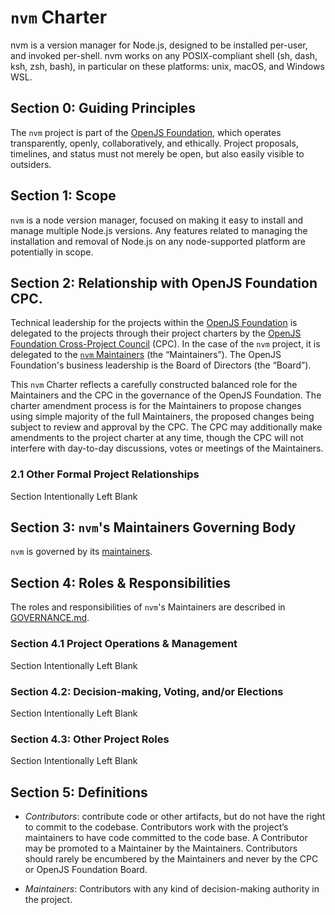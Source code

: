 # `nvm` Charter

nvm is a version manager for Node.js, designed to be installed per-user, and invoked per-shell. nvm works on any POSIX-compliant shell (sh, dash, ksh, zsh, bash), in particular on these platforms: unix, macOS, and Windows WSL.

## Section 0: Guiding Principles

The `nvm` project is part of the [OpenJS Foundation][openjs foundation], which operates transparently, openly, collaboratively, and ethically. Project proposals, timelines, and status must not merely be open, but also easily visible to outsiders.

## Section 1: Scope

`nvm` is a node version manager, focused on making it easy to install and manage multiple Node.js versions. Any features related to managing the installation and removal of Node.js on any node-supported platform are potentially in scope.

## Section 2: Relationship with OpenJS Foundation CPC.

Technical leadership for the projects within the [OpenJS Foundation][openjs foundation] is delegated to the projects through their project charters by the [OpenJS Foundation Cross-Project Council](https://openjsf.org/about/governance/) (CPC). In the case of the `nvm` project, it is delegated to the [`nvm` Maintainers](README.md#maintainers) (the “Maintainers”). The OpenJS Foundation's business leadership is the Board of Directors (the “Board”).

This `nvm` Charter reflects a carefully constructed balanced role for the Maintainers and the CPC in the governance of the OpenJS Foundation. The charter amendment process is for the Maintainers to propose changes using simple majority of the full Maintainers, the proposed changes being subject to review and approval by the CPC. The CPC may additionally make amendments to the project charter at any time, though the CPC will not interfere with day-to-day discussions, votes or meetings of the Maintainers.

### 2.1 Other Formal Project Relationships

Section Intentionally Left Blank

## Section 3: `nvm`'s Maintainers Governing Body

`nvm` is governed by its [maintainers](README.md#maintainers).

## Section 4: Roles & Responsibilities

The roles and responsibilities of `nvm`'s Maintainers are described in [GOVERNANCE.md](./GOVERNANCE.md).

### Section 4.1 Project Operations & Management

Section Intentionally Left Blank

### Section 4.2: Decision-making, Voting, and/or Elections

Section Intentionally Left Blank

### Section 4.3: Other Project Roles

Section Intentionally Left Blank

## Section 5: Definitions

  - *Contributors*: contribute code or other artifacts, but do not have the right to commit to the codebase. Contributors work with the project’s maintainers to have code committed to the code base. A Contributor may be promoted to a Maintainer by the Maintainers. Contributors should rarely be encumbered by the Maintainers and never by the CPC or OpenJS Foundation Board.

  - *Maintainers*: Contributors with any kind of decision-making authority in the project.

[openjs foundation]: https://openjsf.org
